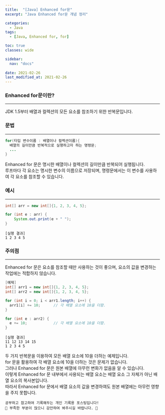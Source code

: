 ```yaml
---
title:  "[Java] Enhanced for문"
excerpt: "Java Enhanced for문 개념 정리"

categories:
  - Java
tags:
  - [Java, Enhanced for, for]

toc: true
classes: wide

sidebar:
  nav: "docs"
 
date: 2021-02-26
last_modified_at: 2021-02-26
---
```


### Enhanced for문이란?
---
JDK 1.5부터 배열과 컬렉션의 모든 요소를 참조하기 위한 반복문입니다.

### 문법
---

```java
for(타입 변수이름 : 배열이나 컬렉션이름){
  배열의 길이만큼 반복적으로 실행하고자 하는 명령문;
  ...
}
```

Enhanced for 문은 명시한 배열이나 컬렉션의 길이만큼 반복되어 실행됩니다.<br>
루프마다 각 요소는 명시한 변수의 이름으로 저장되며, 명령문에서는 이 변수를 사용하여 각 요소를 참조할 수 있습니다.

### 예시
---

```java
int[] arr = new int[]{1, 2, 3, 4, 5};

for (int e : arr) {
    System.out.print(e + " ");
}
```

```
[실행 결과]
1 2 3 4 5
```

### 주의점
---
Enhanced for 문은 요소를 참조할 때만 사용하는 것이 좋으며, 요소의 값을 변경하는 작업에는 적합하지 않습니다.

```java
[예제]
int[] arr1 = new int[]{1, 2, 3, 4, 5};
int[] arr2 = new int[]{1, 2, 3, 4, 5};

for (int i = 0; i < arr1.length; i++) {
  arr1[i] += 10;      // 각 배열 요소에 10을 더함.
}

for (int e : arr2) {
  e += 10;            // 각 배열 요소에 10을 더함.
}
```

```
[실행 결과]
11 12 13 14 15
1 2 3 4 5
```

두 가지 반복문을 이용하여 모든 배열 요소에 10을 더하는 예제입니다.<br>
for 문을 활용하여 각 배열 요소에 10을 더하는 것은 문제가 없습니다.<br>
그러나 Enhanced for 문은 원본 배열에 아무런 변화가 없음을 알 수 있습니다.<br>
이렇게 Enhanced for 문 내부에서 사용되는 배열 요소는 배열 요소 그 자체가 아닌 배열 요소의 복사본입니다.<br>
따라서 Enhanced for 문에서 배열 요소의 값을 변경하여도 원본 배열에는 아무런 영향을 주지 못합니다.

```
공부하고 참고하여 기록해두는 개인 기록용 포스팅입니다!
🤔 부족한 부분이 많으니 감안하여 봐주시길 바랍니다. 🤔
```